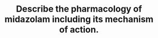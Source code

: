 ---
title: "Describe the pharmacology of midazolam including its mechanism of action."
entityType: SAQ
exam: PEX
college: ANZCA
year: 2007
sitting: A
question: 07
passRate: 66
EC_expectedDomains:
- "Better answers were well organized and outlined the important aspects of midazolam pharmacology including:• Pharmaceutics, pH dependent “ring opening”, ampoule pH• Pharmacokinetics, administration, oral bio-availability, high lipid solubility and moderately fast onset, moderate hepatic clearance 7 mls/kg/min approx (cf diazepam), active metabolite, offset dependent on re-distribution and clearance, relatively short elimination half life• Mechanism of action (MOA), benzodiazepine receptor on alpha subunit of GABAa receptor, enhanced action of GABA, increased chloride entry and neuronal hyper-polarization• CNS effects, sedation, hypnosis, anxiolysis, amnesia, anti-convulsant, muscle relaxant• CVS effects, hypotension, vaso-dilatation• Respiratory effects, respiratory depression, potential airway obstruction, hypoxemia, interaction with opioids• Clinical uses, pre-medication, sedation, induction agent, anti-convulsant, antagonized by flumazenil"
EC_extraCredit:
- "Extra marks were awarded for an outline of; kinetics of offset including context sensitive half time, metabolism and excretion including CYP 3A4 and accumulation of metabolites, the GABA receptor and alpha sub-unit selectivity, effects on cerebral blood flow, oxygen requirements and the EEG, factors potentiating CVS and respiratory effects, dosages for particular clinical applications and clinically important structure activity."
EC_errorsCommon:
- "Common errors included; not mentioning MOA, describing MOA as direct activation of GABA receptor, describing NMDA or cyclic AMP effects, frequent citing of very inaccurate kinetic data with no mention of clinical implications and frequent omission of adverse effects."
---